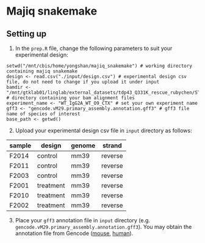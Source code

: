 # Majiq snakemake

## Setting up
1. In the `prep.R` file, change the following parameters to suit your experimental design:
```
setwd("/mnt/cbis/home/yongshan/majiq_snakemake") # working directory containing majiq snakemake
design <- read.csv("./input/design.csv") # experimental design csv file, do not need to change if you upload it under input
bamdir <- "/mnt/gtklab01/linglab/external_datasets/tdp43_Q331K_rescue_rubychen/STAR" # directory containing your bam alignment files
experiment_name <- "WT_IgG2A_WT_O9_CTX" # set your own experiment name
gff3 <- "gencode.vM29.primary_assembly.annotation.gff3" # gff3 file name of species of interest
base_path <- getwd()
```

2. Upload your experimental design csv file in `input` directory as follows:

| sample | design    | genome | strand  |
| ------ | ------    | ------ | ------  |
| F2014	 | control	 | mm39	  | reverse |
| F2011	 | control	 | mm39	  | reverse |
| F2003	 | control	 | mm39	  | reverse |
| F2001	 | treatment | mm39	  | reverse |
| F2010	 | treatment | mm39	  | reverse |
| F2002	 | treatment | mm39	  | reverse |

3. Place your `gff3` annotation file in `input` directory (e.g. `gencode.vM29.primary_assembly.annotation.gff3`). You may obtain the annotation file from Gencode ([mouse](https://www.gencodegenes.org/mouse/), [human](https://www.gencodegenes.org/human/)).

